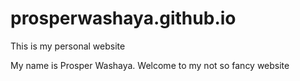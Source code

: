 # prosperwashaya.github.io

This is my personal website

My name is Prosper Washaya. Welcome to my not so fancy website
